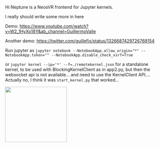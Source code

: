 Hi Neptune is a NeosVR frontend for Jupyter kernels. 

I really should write some more in here

Demo: https://www.youtube.com/watch?v=W2_1HyXo18Y&ab_channel=GuillermoValle

Another demo: https://twitter.com/guillefix/status/1326687429726769154

Run jupyter as `jupyter notebook --NotebookApp.allow_origin="*" --NotebookApp.token="" --NotebookApp.disable_check_xsrf=True`


or `jupyter kernel --ip='*' --f=./remotekernel.json` for a standalone kernel, to be used with BlockingKernelClient as in app2.py, but then the websocket api is not available... and need to use the KernelClient API.... Actually no, I think it was `start_kernel.py` that worked...

<img src="https://user-images.githubusercontent.com/7515537/124844812-8df99f80-df95-11eb-87d1-bfdd4e0f2142.png" data-canonical-src="https://gyazo.com/eb5c5741b6a9a16c692170a41a49c858.png" width="200" height="180" />
